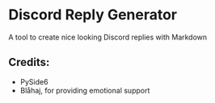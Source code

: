 # Discord Reply Generator
A tool to create nice looking Discord replies with Markdown

## Credits:
* PySide6
* Blåhaj, for providing emotional support